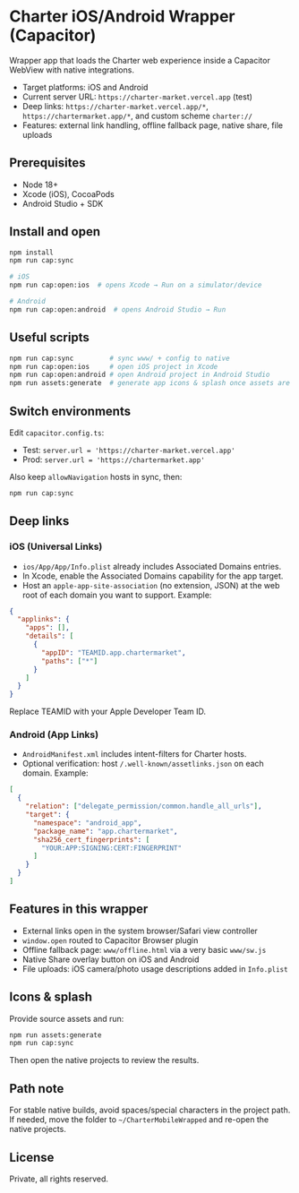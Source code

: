 # Charter iOS/Android Wrapper (Capacitor)

Wrapper app that loads the Charter web experience inside a Capacitor WebView with native integrations.

- Target platforms: iOS and Android
- Current server URL: `https://charter-market.vercel.app` (test)
- Deep links: `https://charter-market.vercel.app/*`, `https://chartermarket.app/*`, and custom scheme `charter://`
- Features: external link handling, offline fallback page, native share, file uploads

## Prerequisites
- Node 18+
- Xcode (iOS), CocoaPods
- Android Studio + SDK

## Install and open
```bash
npm install
npm run cap:sync

# iOS
npm run cap:open:ios  # opens Xcode → Run on a simulator/device

# Android
npm run cap:open:android  # opens Android Studio → Run
```

## Useful scripts
```bash
npm run cap:sync         # sync www/ + config to native
npm run cap:open:ios     # open iOS project in Xcode
npm run cap:open:android # open Android project in Android Studio
npm run assets:generate  # generate app icons & splash once assets are provided
```

## Switch environments
Edit `capacitor.config.ts`:
- Test: `server.url = 'https://charter-market.vercel.app'`
- Prod: `server.url = 'https://chartermarket.app'`

Also keep `allowNavigation` hosts in sync, then:
```bash
npm run cap:sync
```

## Deep links
### iOS (Universal Links)
- `ios/App/App/Info.plist` already includes Associated Domains entries.
- In Xcode, enable the Associated Domains capability for the app target.
- Host an `apple-app-site-association` (no extension, JSON) at the web root of each domain you want to support. Example:
```json
{
  "applinks": {
    "apps": [],
    "details": [
      {
        "appID": "TEAMID.app.chartermarket",
        "paths": ["*"]
      }
    ]
  }
}
```
Replace TEAMID with your Apple Developer Team ID.

### Android (App Links)
- `AndroidManifest.xml` includes intent-filters for Charter hosts.
- Optional verification: host `/.well-known/assetlinks.json` on each domain. Example:
```json
[
  {
    "relation": ["delegate_permission/common.handle_all_urls"],
    "target": {
      "namespace": "android_app",
      "package_name": "app.chartermarket",
      "sha256_cert_fingerprints": [
        "YOUR:APP:SIGNING:CERT:FINGERPRINT"
      ]
    }
  }
]
```

## Features in this wrapper
- External links open in the system browser/Safari view controller
- `window.open` routed to Capacitor Browser plugin
- Offline fallback page: `www/offline.html` via a very basic `www/sw.js`
- Native Share overlay button on iOS and Android
- File uploads: iOS camera/photo usage descriptions added in `Info.plist`

## Icons & splash
Provide source assets and run:
```bash
npm run assets:generate
npm run cap:sync
```
Then open the native projects to review the results.

## Path note
For stable native builds, avoid spaces/special characters in the project path. If needed, move the folder to `~/CharterMobileWrapped` and re-open the native projects.

## License
Private, all rights reserved.


